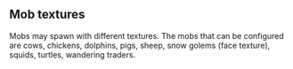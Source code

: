 ## Mob textures

Mobs may spawn with different textures. The mobs that can be configured are cows, chickens, dolphins, pigs, sheep, snow golems (face texture), squids, turtles, wandering traders.